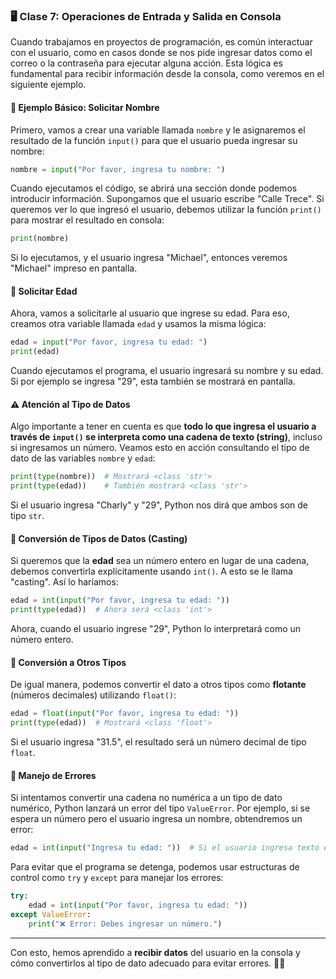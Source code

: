 ### 🖥️ Clase 7: Operaciones de Entrada y Salida en Consola

Cuando trabajamos en proyectos de programación, es común interactuar con el usuario, como en casos donde se nos pide ingresar datos como el correo o la contraseña para ejecutar alguna acción. Esta lógica es fundamental para recibir información desde la consola, como veremos en el siguiente ejemplo.

#### 📝 Ejemplo Básico: Solicitar Nombre

Primero, vamos a crear una variable llamada `nombre` y le asignaremos el resultado de la función `input()` para que el usuario pueda ingresar su nombre:

```python
nombre = input("Por favor, ingresa tu nombre: ")
```

Cuando ejecutamos el código, se abrirá una sección donde podemos introducir información. Supongamos que el usuario escribe "Calle Trece". Si queremos ver lo que ingresó el usuario, debemos utilizar la función `print()` para mostrar el resultado en consola:

```python
print(nombre)
```

Si lo ejecutamos, y el usuario ingresa "Michael", entonces veremos "Michael" impreso en pantalla.

#### 📝 Solicitar Edad

Ahora, vamos a solicitarle al usuario que ingrese su edad. Para eso, creamos otra variable llamada `edad` y usamos la misma lógica:

```python
edad = input("Por favor, ingresa tu edad: ")
print(edad)
```

Cuando ejecutamos el programa, el usuario ingresará su nombre y su edad. Si por ejemplo se ingresa "29", esta también se mostrará en pantalla.

<div style="page-break-before: always;"></div>

#### ⚠️ Atención al Tipo de Datos

Algo importante a tener en cuenta es que **todo lo que ingresa el usuario a través de `input()` se interpreta como una cadena de texto (string)**, incluso si ingresamos un número. Veamos esto en acción consultando el tipo de dato de las variables `nombre` y `edad`:

```python
print(type(nombre))  # Mostrará <class 'str'>
print(type(edad))    # También mostrará <class 'str'>
```

Si el usuario ingresa "Charly" y "29", Python nos dirá que ambos son de tipo `str`.

#### 🎯 Conversión de Tipos de Datos (Casting)

Si queremos que la **edad** sea un número entero en lugar de una cadena, debemos convertirla explícitamente usando `int()`. A esto se le llama "casting". Así lo haríamos:

```python
edad = int(input("Por favor, ingresa tu edad: "))
print(type(edad))  # Ahora será <class 'int'>
```

Ahora, cuando el usuario ingrese "29", Python lo interpretará como un número entero.

#### 🔢 Conversión a Otros Tipos

De igual manera, podemos convertir el dato a otros tipos como **flotante** (números decimales) utilizando `float()`:

```python
edad = float(input("Por favor, ingresa tu edad: "))
print(type(edad))  # Mostrará <class 'float'>
```

Si el usuario ingresa "31.5", el resultado será un número decimal de tipo `float`.

#### 🚨 Manejo de Errores

Si intentamos convertir una cadena no numérica a un tipo de dato numérico, Python lanzará un error del tipo `ValueError`. Por ejemplo, si se espera un número pero el usuario ingresa un nombre, obtendremos un error:

```python
edad = int(input("Ingresa tu edad: "))  # Si el usuario ingresa texto en lugar de números, generará un error
```
<div style="page-break-before: always;"></div>

Para evitar que el programa se detenga, podemos usar estructuras de control como `try` y `except` para manejar los errores:

```python
try:
    edad = int(input("Por favor, ingresa tu edad: "))
except ValueError:
    print("❌ Error: Debes ingresar un número.")
```

---

Con esto, hemos aprendido a **recibir datos** del usuario en la consola y cómo convertirlos al tipo de dato adecuado para evitar errores. 👩‍💻